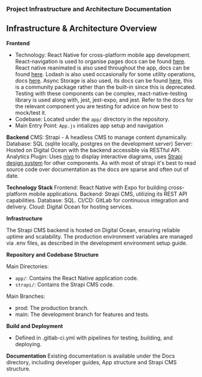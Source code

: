 ### Project Infrastructure and Architecture Documentation

## Infrastructure & Architecture Overview

**Frontend**
- Technology: React Native for cross-platform mobile app development.
  React-navigation is used to organise pages docs can be found
  [here](https://reactnavigation.org/docs/getting-started/).  React native
  reanimated is also used throughout the app, docs can be found
  [here](https://docs.swmansion.com/react-native-reanimated/).  Lodash is also
  used occasionally for some utility operations, docs
  [here](https://lodash.com/docs/4.17.15).  Async Storage is also used, its docs
  can be found
  [here](https://react-native-async-storage.github.io/async-storage/docs/install),
  this is a community package rather than the built-in since this is deprecated.
  Testing with these components can be complex, react-native-testing library is
  used along with, jest, jest-expo, and jest.  Refer to the docs for the
  relevant component you are testing for advice on how best to mock/test it.
- Codebase: Located under the `app/` directory in the repository.
- Main Entry Point: `App.js` intializes app setup and navigation


**Backend**
CMS: Strapi - A headless CMS to manage content dynamically.
Database: SQL (sqlite locally, postgres on the development server)
Server: Hosted on Digital Ocean with the backend accessible via RESTful API.
Analytics Plugin: Uses [nivo](https://nivo.rocks/) to display interactive
diagrams, uses [Strapi design system](https://github.com/strapi/design-system)
for other components.  As with most of strapi it's best to read source code over
documentation as the docs are sparse and often out of date.

**Technology Stack**
Frontend: React Native with Expo for building cross-platform mobile applications.
Backend: Strapi CMS, utilizing its REST API capabilities.
Database: SQL.
CI/CD: GitLab for continuous integration and delivery.
Cloud: Digital Ocean for hosting services.

**Infrastructure**

The Strapi CMS backend is hosted on Digital Ocean, ensuring reliable uptime and scalability.
The production environment variables are managed via .env files, as described in the development environment setup guide.

**Repository and Codebase Structure**

Main Directories:
-   `app/`: Contains the React Native application code.
-   `strapi/`: Contains the Strapi CMS code.

Main Branches:
-   prod: The production branch.
-   main: The development branch for features and tests.

**Build and Deployment**
- Defined in .gitlab-ci.yml with pipelines for testing, building, and deploying.

**Documentation**
Existing documentation is available under the Docs directory, including developer guides, App structure and Strapi CMS structure.
